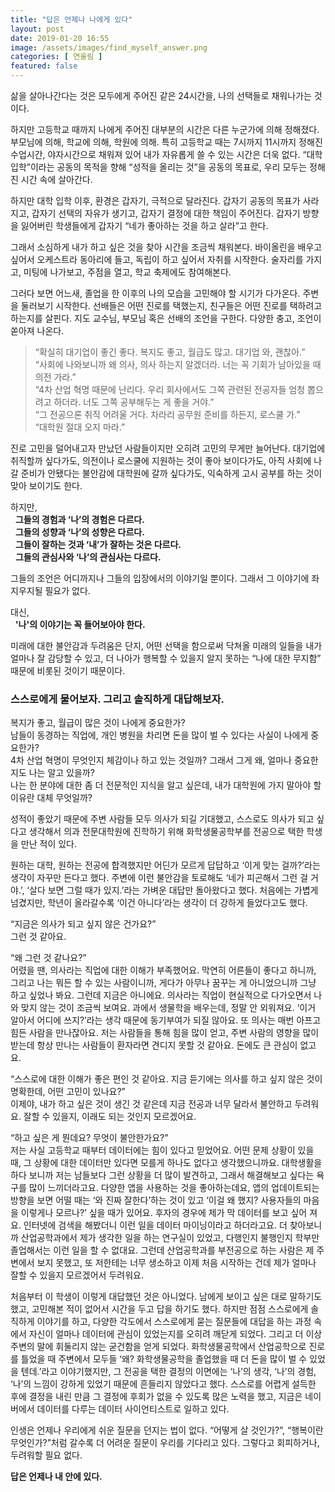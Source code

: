 ```yaml
---
title: "답은 언제나 나에게 있다"
layout: post
date: 2019-01-20 16:55
image: /assets/images/find_myself_answer.png
categories: [ 연울림 ]
featured: false
---
```


삶을 살아나간다는 것은 모두에게 주어진 같은 24시간을, 나의 선택들로 채워나가는 것이다.

하지만 고등학교 때까지 나에게 주어진 대부분의 시간은 다른 누군가에 의해 정해졌다. 부모님에 의해, 학교에 의해, 학원에 의해. 특히 고등학교 때는 7시까지 11시까지 정해진 수업시간, 야자시간으로 채워져 있어 내가 자유롭게 쓸 수 있는 시간은 더욱 없다. “대학 입학”이라는 공동의 목적을 향해 “성적을 올리는 것”을 공동의 목표로, 우리 모두는 정해진 시간 속에 살아간다.

하지만 대학 입학 이후, 환경은 갑자기, 극적으로 달라진다. 갑자기 공동의 목표가 사라지고, 갑자기 선택의 자유가 생기고, 갑자기 결정에 대한 책임이 주어진다. 갑자기 방향을 잃어버린 학생들에게 갑자기 “네가 좋아하는 것을 하고 살라”고 한다.

<div class="breaker"></div>

그래서 소심하게 내가 하고 싶은 것을 찾아 시간을 조금씩 채워본다. 바이올린을 배우고 싶어서 오케스트라 동아리에 들고, 독립이 하고 싶어서 자취를 시작한다. 술자리를 가지고, 미팅에 나가보고, 주점을 열고, 학교 축제에도 참여해본다.

그러다 보면 어느새, 졸업을 한 이후의 나의 모습을 고민해야 할 시기가 다가온다. 주변을 둘러보기 시작한다. 선배들은 어떤 진로를 택했는지, 친구들은 어떤 진로를 택하려고 하는지를 살핀다. 지도 교수님, 부모님 혹은 선배의 조언을 구한다. 다양한 충고, 조언이 쏟아져 나온다.


> “확실히 대기업이 좋긴 좋다. 복지도 좋고, 월급도 많고. 대기업 와, 괜찮아.” <br>
> “사회에 나와보니까 왜 의사, 의사 하는지 알겠더라. 너는 꼭 기회가 남아있을 때 의전 가라.” <br>
> “4차 산업 혁명 때문에 난리다. 우리 회사에서도 그쪽 관련된 전공자들 엄청 뽑으려고 하더라. 너도 그쪽 공부해두는 게 좋을 거야.” <br>
> “그 전공으론 취직 어려울 거다. 차라리 공무원 준비를 하든지, 로스쿨 가.”<br>
> “대학원 절대 오지 마라.”

<div class="breaker"></div>

진로 고민을 덜어내고자 만났던 사람들이지만 오히려 고민의 무게만 늘어난다. 대기업에 취직할까 싶다가도, 의전이나 로스쿨에 지원하는 것이 좋아 보이다가도, 아직 사회에 나갈 준비가 안됐다는 불안감에 대학원에 갈까 싶다가도, 익숙하게 고시 공부를 하는 것이 맞아 보이기도 한다.


하지만, <br>
&nbsp;&nbsp;**그들의 경험과 ‘나’의 경험은 다르다.** <br>
&nbsp;&nbsp;**그들의 성향과 ‘나’의 성향은 다르다.** <br>
&nbsp;&nbsp;**그들이 잘하는 것과 ‘내’가 잘하는 것은 다르다.** <br>
&nbsp;&nbsp;**그들의 관심사와 ‘나’의 관심사는 다르다.**

    
그들의 조언은 어디까지나 그들의 입장에서의 이야기일 뿐이다. 그래서 그 이야기에 좌지우지될 필요가 없다.

대신, <br>
&nbsp;&nbsp;**'나'의 이야기는 꼭 들어보아야 한다.**

미래에 대한 불안감과 두려움은 단지, 어떤 선택을 함으로써 닥쳐올 미래의 일들을 내가 얼마나 잘 감당할 수 있고, 더 나아가 행복할 수 있을지 알지 못하는 “나에 대한 무지함” 때문에 비롯된 것이기 때문이다.


### 스스로에게 물어보자. 그리고 솔직하게 대답해보자.


복지가 좋고, 월급이 많은 것이 나에게 중요한가?<br>
남들이 동경하는 직업에, 개인 병원을 차리면 돈을 많이 벌 수 있다는 사실이 나에게 중요한가?<br>
4차 산업 혁명이 무엇인지 체감이나 하고 있는 것일까? 그래서 그게 왜, 얼마나 중요한지도 나는 알고 있을까?<br>
나는 한 분야에 대한 좀 더 전문적인 지식을 알고 싶은데, 내가 대학원에 가지 말아야 할 이유란 대체 무엇일까?


<div class="breaker"></div>

성적이 좋았기 때문에 주변 사람들 모두 의사가 되길 기대했고, 스스로도 의사가 되고 싶다고 생각해서 의과 전문대학원에 진학하기 위해 화학생물공학부를 전공으로 택한 학생을 만난 적이 있다.


원하는 대학, 원하는 전공에 합격했지만 어딘가 모르게 답답하고 ‘이게 맞는 걸까?’라는 생각이 자꾸만 든다고 했다. 주변에 이런 불안감을 토로해도 ‘네가 피곤해서 그런 걸 거야.’, ‘살다 보면 그럴 때가 있지.’라는 가벼운 대답만 돌아왔다고 했다. 처음에는 가볍게 넘겼지만, 학년이 올라갈수록 ‘이건 아니다’라는 생각이 더 강하게 들었다고도 했다.


<div class="breaker"></div>

“지금은 의사가 되고 싶지 않은 건가요?” <br>
그런 것 같아요.


“왜 그런 것 같나요?” <br>
어렸을 땐, 의사라는 직업에 대한 이해가 부족했어요. 막연히 어른들이 좋다고 하니까, 그리고 나는 뭐든 할 수 있는 사람이니까, 게다가 아무나 꿈꾸는 게 아니었으니까 그냥 하고 싶었나 봐요. 그런데 지금은 아니에요. 의사라는 직업이 현실적으로 다가오면서 나와 맞지 않는 것이 조금씩 보여요. 과에서 생물학을 배우는데, 정말 안 외워져요. ‘이거 알아서 어디에 쓰지?’라는 생각 때문에 동기부여가 되질 않아요. 또 의사는 매번 아프고 힘든 사람을 만나잖아요. 저는 사람들을 통해 힘을 많이 얻고, 주변 사람의 영향을 많이 받는데 항상 만나는 사람들이 환자라면 견디지 못할 것 같아요. 돈에도 큰 관심이 없고요.


“스스로에 대한 이해가 좋은 편인 것 같아요. 지금 듣기에는 의사를 하고 싶지 않은 것이 명확한데, 어떤 고민이 있나요?” <br>
이제야, 내가 하고 싶은 것이 생긴 것 같은데 지금 전공과 너무 달라서 불안하고 두려워요. 잘할 수 있을지, 이래도 되는 것인지 모르겠어요.


“하고 싶은 게 뭔데요? 무엇이 불안한가요?” <br>
저는 사실 고등학교 때부터 데이터에는 힘이 있다고 믿었어요. 어떤 문제 상황이 있을 때, 그 상황에 대한 데이터만 있다면 모를게 하나도 없다고 생각했으니까요. 대학생활을 하다 보니까 저는 남들보다 그런 상황을 더 많이 발견하고, 그래서 해결해보고 싶다는 욕구를 많이 느끼더라고요. 다양한 앱을 사용하는 것을 좋아하는데요, 앱의 업데이트되는 방향을 보면 어떨 때는 ‘와 진짜 잘한다’하는 것이 있고 ‘이걸 왜 했지? 사용자들의 마음을 이렇게나 모르나?’ 싶을 때가 있어요. 후자의 경우에 제가 막 데이터를 보고 싶어 져요. 인터넷에 검색을 해봤더니 이런 일을 데이터 마이닝이라고 하더라고요. 더 찾아보니까 산업공학과에서 제가 생각한 일을 하는 연구실이 있었고, 다행인지 불행인지 학부만 졸업해서는 이런 일을 할 수 없대요. 그런데 산업공학과를 부전공으로 하는 사람은 제 주변에서 보지 못했고, 또 저한테는 너무 생소하고 이제 처음 시작하는 건데 제가 얼마나 잘할 수 있을지 모르겠어서 두려워요.

<div class="breaker"></div>


처음부터 이 학생이 이렇게 대답했던 것은 아니었다. 남에게 보이고 싶은 대로 말하기도 했고, 고민해본 적이 없어서 시간을 두고 답을 하기도 했다. 하지만 점점 스스로에게 솔직하게 이야기를 하고, 다양한 각도에서 스스로에게 묻는 질문들에 대답을 하는 과정 속에서 자신이 얼마나 데이터에 관심이 있었는지를 오히려 깨닫게 되었다. 그리고 더 이상 주변의 말에 휘둘리지 않는 굳건함을 얻게 되었다. 화학생물공학에서 산업공학으로 진로를 틀었을 때 주변에서 모두들 ‘왜? 화학생물공학을 졸업했을 때 더 돈을 많이 벌 수 있었을 텐데.’라고 이야기했지만, 그 전공을 택한 결정의 이면에는 ‘나’의 생각, ‘나’의 경험, ‘나’의 느낌이 강하게 있었기 때문에 흔들리지 않았다고 했다. 스스로를 어렵게 설득한 후에 결정을 내린 만큼 그 결정에 후회가 없을 수 있도록 많은 노력을 했고, 지금은 네이버에서 데이터를 다루는 데이터 사이언티스트로 일하고 있다.

<div class="breaker"></div>

인생은 언제나 우리에게 쉬운 질문을 던지는 법이 없다. “어떻게 살 것인가?”, “행복이란 무엇인가?”처럼 갈수록 더 어려운 질문이 우리를 기다리고 있다. 그렇다고 회피하거나, 두려워할 필요 없다.


**답은 언제나 내 안에 있다.**